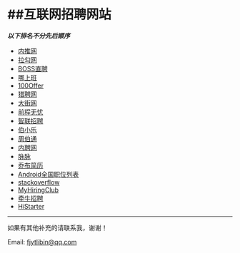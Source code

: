 ##互联网招聘网站
===
***以下排名不分先后顺序***


- [内推网](http://www.neitui.me/)
- [拉勾网](http://www.lagou.com/)
- [BOSS直聘](http://www.bosszhipin.com/home/)
- [哪上班](https://www.nashangban.com/)
- [100Offer](http://www.100offer.com/)
- [猎聘网](http://www.liepin.com/)
- [大街网](http://www.dajie.com/)
- [前程无忧](http://www.51job.com/)
- [智联招聘](http://www.zhaopin.com/)
- [伯小乐](http://www.boxiaole.cn/)
- [周伯通](http://www.jobtong.com/)
- [内聘网](http://www.neipin.com/)
- [脉脉](http://maimai.cn/)
- [乔布简历](http://cv.qiaobutang.com/)
- [Android全国职位列表](https://github.com/android-cn/android-jobs)
- [stackoverflow](http://careers.stackoverflow.com/)
- [MyHiringClub](http://www.myhiringclub.com/)
- [牵牛招聘](http://www.1000new.com/)
- [HiStarter](http://www.histarter.com/p/jobs/job_main)



---

如果有其他补充的请联系我，谢谢！

Email: fjytlibin@qq.com